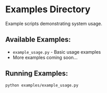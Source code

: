 # Examples Directory

Example scripts demonstrating system usage.

## Available Examples:
- `example_usage.py` - Basic usage examples
- More examples coming soon...

## Running Examples:
```bash
python examples/example_usage.py
```
